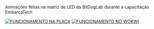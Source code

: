 Animações feitas na matriz de LED da BitDogLab durante a capacitação EmbarcaTech

[![FUNCIONAMENTO NA PLACA](https://img.youtube.com/vi/bfQDAdTE2og/0.jpg)](https://www.youtube.com/watch?v=bfQDAdTE2og)
[![FUNCIONAMENTO NO WOKWI](https://img.youtube.com/vi/k9vckdOuNnw/0.jpg)](https://www.youtube.com/watch?v=k9vckdOuNnw)


